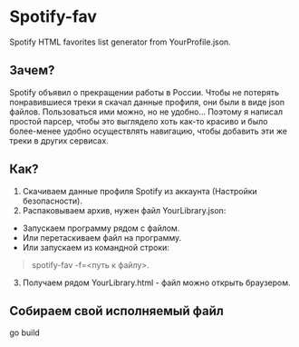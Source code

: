 # Spotify-fav
Spotify HTML favorites list generator from YourProfile.json.

## Зачем?
Spotify объявил о прекращении работы в России.
Чтобы не потерять понравившиеся треки я скачал данные профиля, они были в виде json файлов.
Пользоваться ими можно, но не удобно...
Поэтому я написал простой парсер, чтобы это выглядело хоть как-то красиво и было более-менее удобно осуществлять навигацию, чтобы добавить эти же треки в других сервисах.

## Как?
1. Скачиваем данные профиля Spotify из аккаунта (Настройки безопасности).
2. Распаковываем архив, нужен файл YourLibrary.json:
- Запускаем программу рядом с файлом.
- Или перетаскиваем файл на программу. 
- Или запускаем из командной строки:
> spotify-fav -f=<путь к файлу>.
3. Получаем рядом YourLibrary.html - файл можно открыть браузером.

## Собираем свой исполняемый файл
go build
